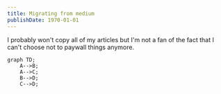 ```yaml
---
title: Migrating from medium
publishDate: 1970-01-01
---
```


I probably won't copy all of my articles but I'm not a fan of the fact that I can't choose not to paywall things anymore.

```mermaid
graph TD;
    A-->B;
    A-->C;
    B-->D;
    C-->D;
```

